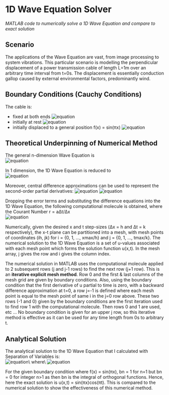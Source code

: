 # 1D Wave Equation Solver

*MATLAB code to numerically solve a 1D Wave Equation and compare to exact solution*

## Scenario
The applications of the Wave Equation are vast, from image processing to system vibrations. This particular scenario is modelling the perpendicular displacement of a power transmission cable of length L=1m over an arbitrary time interval from t=0s. The displacement is essentially conduction gallop caused by external environmental factors, predominantly wind.

## Boundary Conditions (Cauchy Conditions)
The cable is:
- fixed at both ends ![equation](https://latex.codecogs.com/svg.image?%5CRightarrow%20u(x=0,%20t)%20=%20u(0,t)%20=%200,%20u(x=L,%20t)%20=%20u(L,%20t)%20=%200)
- initially at rest ![equation](https://latex.codecogs.com/svg.image?%5CRightarrow%20%5Cpartial%20u(x,%20t=0)/%5Cpartial%20t%20=%20%5Cpartial%20u/%5Cpartial%20t%20%5Crvert_%7Bt=0%7D%20=%200)
- initially displaced to a general position f(x) = sin(πx) ![equation](https://latex.codecogs.com/svg.image?%5CRightarrow%20u(x,%20t=0)%20=%20u(x,0)%20=%20f(x)%20=%20%5Csin(%5Cpi%20x))

## Theoretical Underpinning of Numerical Method
The general n-dimension Wave Equation is\
![equation](https://latex.codecogs.com/svg.image?\frac{\partial&space;^2&space;u}{\partial&space;t^2}&space;=&space;a^2&space;\nabla^2&space;u)

In 1 dimension, the 1D Wave Equation is reduced to\
![equation](https://latex.codecogs.com/svg.image?%5Cfrac%7B%5Cpartial%20%5E2%20u%7D%7B%5Cpartial%20t%5E2%7D%20=%20a%5E2%20%5Cfrac%7B%5Cpartial%20%5E2%20u%7D%7B%5Cpartial%20x%5E2%7D)

Moreover, central difference approximations can be used to represent the second-order partial derivatives:
![equation](https://latex.codecogs.com/svg.image?%5Cfrac%7B%5Cpartial%20%5E2%20u%7D%7B%5Cpartial%20x%5E2%7D%20=%20%5Cfrac%7Bu(x-%5CDelta%20x,%20t)%20-%202%20u(x,t)%20&plus;%20u(x&plus;%20%5CDelta%20x,%20t)%7D%7B%5CDelta%20x%5E2%7D%20&plus;%20O(%5CDelta%20x%5E2)%20%5Capprox%20%5Cfrac%7Bu_%7Bi-1,%20j%7D-2u_%7Bi,j%7D%20&plus;%20u_%7Bi&plus;1,j%7D%7D%7B%5CDelta%20x%5E2%7D)
![equation](https://latex.codecogs.com/svg.image?%5Cfrac%7B%5Cpartial%20%5E2%20u%7D%7B%5Cpartial%20t%5E2%7D%20=%20%5Cfrac%7Bu(x,%20t-%5CDelta%20t)%20-%202%20u(x,t)%20&plus;%20u(x,%20t&plus;%20%5CDelta%20t)%7D%7B%5CDelta%20t%5E2%7D%20&plus;%20O(%5CDelta%20t%5E2)%20%5Capprox%20%5Cfrac%7Bu_%7Bi,%20j-1%7D-2u_%7Bi,j%7D%20&plus;%20u_%7Bi,j&plus;1%7D%7D%7B%5CDelta%20t%5E2%7D)

Dropping the error terms and substituting the difference equations into the 1D Wave Equation, the following computational molecule is obtained, where the Courant Number r = aΔt/Δx\
![equation](https://latex.codecogs.com/svg.image?u_%7Bi,j&plus;1%7D%20=%20r%5E2%20u_%7Bi-1,j%7D%20&plus;%20%202(1%20-%20r%5E2%20)u_%7Bi,j%7D%20&plus;%20r%5E2%20u_%7Bi&plus;1,j%7D%20-%20u_%7Bi,j-1%7D)

Numerically, given the desired x and t step-sizes (Δx = h and Δt = k respectively), the x-t plane can be partitioned into a mesh, with mesh points of coordinates (ih, jk) for i = {0, 1, ..., xmax/h} and j = {0, 1, ..., tmax/k}. The numerical solution to the 1D Wave Equation is a set of u-values associated with each mesh point which forms the solution function u(x,t). In the mesh array, j gives the row and i gives the column index.

The numerical solution in MATLAB uses the computational molecule applied to 2 subsequent rows (j and j-1 rows) to find the next row (j+1 row). This is an **iterative explicit mesh method**. Row 0 and the first & last columns of the mesh grid are given by boundary conditions. Also, using the boundary condition that the first derivative of u partial to time is zero, with a backward difference approximation at t=0, a row j=-1 is defined where each mesh point is equal to the mesh point of same i in the j=0 row above. These two rows (-1 and 0) given by the boundary conditions are the first iteration used to find row 1 with the computational molecule. Then rows 0 and 1 are used, etc ... No boundary condition is given for an upper j row, so this iterative method is effective as it can be used for any time length from 0s to arbitrary t.

## Analytical Solution
The analytical solution to the 1D Wave Equation that I calculated with Separation of Variables is:\
![equation](https://latex.codecogs.com/svg.image?u(x,t)%20=%20%5Csum_%7Bn=1%7D%5E%7B%5Cinfty%7D%20b_n%20%5Csin%20%5Cleft(%20%5Cfrac%7Bn%5Cpi%7D%7BL%7D%20x%5Cright)%20%5Ccos%20%5Cleft(%20%5Cfrac%7Ban%5Cpi%7D%7BL%7D%20t%20%5Cright))\
where\
![equation](https://latex.codecogs.com/svg.image?b_n%20=%20%5Cfrac%7B2%7D%7BL%7D%20%5Cint_0%5EL%20f(x)%20%5Csin%7B%5Cleft(%5Cfrac%7B2%5Cpi%7D%7B2L%7D%20nx%20%5Cright)%7D%20%5CLongrightarrow%20b_n%20=%20%5Cfrac%7B2%7D%7BL%7D%20%5Cint_0%5EL%20f(x)%20%5Csin%7B%5Cleft(%5Cfrac%7B%5Cpi%20nx%7D%7BL%7D%20%5Cright)%7D%20%5C,dx)

For the given boundary condition where f(x) = sin(πx), bn = 1 for n=1 but bn = 0 for integer n>1 as then bn is the integral of orthogonal functions. Hence, here the exact solution is u(x,t) = sin(πx)cos(πt). This is compared to the numerical solution to show the effectiveness of this numerical method.
